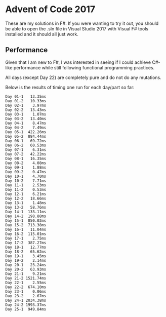 # Advent of Code 2017

These are my solutions in F#. If you were wanting to try it out, you should be able to open the .sln file in Visual Studio 2017 with Visual F# tools installed and it should all just work.

## Performance

Given that I am new to F#, I was interested in seeing if I could achieve C#-like performance while still following functional programming practices.

All days (except Day 22) are completely pure and do not do any mutations.

Below is the results of timing one run for each day/part so far:

	Day 01-1   13.35ms
	Day 01-2   10.33ms
	Day 02-1    3.97ms
	Day 02-2   13.43ms
	Day 03-1    1.07ms
	Day 03-2   13.40ms
	Day 04-1    8.47ms
	Day 04-2    7.49ms
	Day 05-1  422.26ms
	Day 05-2  884.44ms
	Day 06-1   69.72ms
	Day 06-2   60.53ms
	Day 07-1    6.31ms
	Day 07-2   42.22ms
	Day 08-1   16.35ms
	Day 08-2    4.08ms
	Day 09-1    1.88ms
	Day 09-2    0.47ms
	Day 10-1    4.70ms
	Day 10-2    7.71ms
	Day 11-1    2.53ms
	Day 11-2    0.53ms
	Day 12-1    6.21ms
	Day 12-2   18.66ms
	Day 13-1    1.48ms
	Day 13-2   58.76ms
	Day 14-1  133.11ms
	Day 14-2  198.88ms
	Day 15-1  850.02ms
	Day 15-2  713.38ms
	Day 16-1   11.04ms
	Day 16-2  115.01ms
	Day 17-1    2.75ms
	Day 17-2  387.27ms
	Day 18-1   12.77ms
	Day 18-2   65.62ms
	Day 19-1    3.45ms
	Day 19-2    2.14ms
	Day 20-1   23.24ms
	Day 20-2   63.93ms
	Day 21-1    9.21ms
	Day 21-2 1521.74ms
	Day 22-1    2.55ms
	Day 22-2  674.10ms
	Day 23-1    0.06ms
	Day 23-2    2.67ms
	Day 24-1 2034.38ms
	Day 24-2 1993.37ms
	Day 25-1  949.84ms